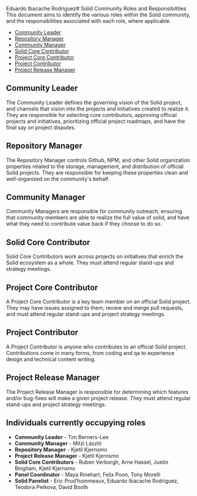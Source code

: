 Eduardo Ibacache Rodriguez# Solid Community Roles and Responsibilities  
This document aims to identify the various roles within the Solid community,
and the responsibilities associated with each role, where applicable.

- [Community Leader](#community-leader)
- [Repository Manager](#repository-manager)
- [Community Manager](#community-manager)
- [Solid Core Contributor](#solid-core-contributor)
- [Project Core Contributor](#project-core-contributor)
- [Project Contributor](#project-contributor)
- [Project Release Manager](#project-release-manager)

## Community Leader
The Community Leader defines the governing vision of the Solid project, and
channels that vision into the projects and initiatives created to realize it.
They are responsible for selecting core contributors, approving official
projects and initiatives, prioritizing official project roadmaps, and have the
final say on project disputes.

## Repository Manager
The Repository Manager controls Github, NPM, and other Solid organization
properties related to the storage, management, and distribution of official
Solid projects. They are responsible for keeping these properties clean and
well-organized on the community's behalf.

## Community Manager
Community Managers are responsible for community outreach, ensuring that
community members are able to realize the full value of solid, and have what
they need to contribute value back if they choose to do so.

## Solid Core Contributor
Solid Core Contributors work across projects on initiatives that enrich the
Solid ecosystem as a whole. They must attend regular stand-ups and strategy
meetings.

## Project Core Contributor
A Project Core Contributor is a key team member on an official Solid project.
They may have issues assigned to them, review and merge pull requests, and must
attend regular stand-ups and project strategy meetings.

## Project Contributor
A Project Contributor is anyone who contributes to an official Solid project.
Contributions come in many forms, from coding and qa to experience design and
technical content writing.

## Project Release Manager
The Project Release Manager is responsible for determining which features and/or
bug-fixes will make a given project release. They must attend regular stand-ups
and project strategy meetings.


## Individuals currently occupying roles

* **Community Leader** - Tim Berners-Lee
* **Community Manager** - Mitzi László
* **Repository Manager** - Kjetil Kjernsmo
* **Project Release Manager** - Kjetil Kjernsmo
* **Solid Core Contributors** - Ruben Verborgh, Arne Hassel, Justin Bingham, Kjetil Kjernsmo
* **Panel Coordinator** - Maya Rinehart, Felix Poon, Tony Morelli
* **Solid Panelist** - Eric Prud’hommeaux, Eduardo Ibacache Rodriguez, Teodora Petkova,  David Booth
